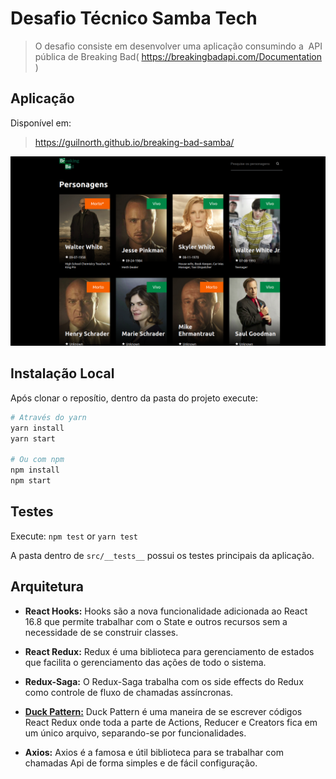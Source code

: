 # Desafio Técnico Samba Tech

> O desafio consiste em desenvolver uma aplicação consumindo a ​ API pública de
> Breaking Bad( https://breakingbadapi.com/Documentation )

## Aplicação

Disponível em:

> https://guilnorth.github.io/breaking-bad-samba/

![](src/assets/screen.png)

## Instalação Local

Após clonar o reposítio, dentro da pasta do projeto execute:

```sh
# Através do yarn
yarn install
yarn start

# Ou com npm
npm install
npm start
```

## Testes

Execute: `npm test` or `yarn test`

A pasta dentro de `src/__tests__` possui os testes principais da aplicação.

## Arquitetura

- **React Hooks:** Hooks são a nova funcionalidade adicionada ao React 16.8 que permite trabalhar com o State e outros recursos sem a necessidade de se construir classes.

- **React Redux:** Redux é uma biblioteca para gerenciamento de estados que facilita o gerenciamento das ações de todo o sistema.

- **Redux-Saga:** O Redux-Saga trabalha com os side effects do Redux como controle de fluxo de chamadas assíncronas.

- **[Duck Pattern:][duck]** Duck Pattern é uma maneira de se escrever códigos React Redux onde toda a parte de Actions, Reducer e Creators fica em um único arquivo, separando-se por funcionalidades.

- **Axios:** Axios é a famosa e útil biblioteca para se trabalhar com chamadas Api de forma simples e de fácil configuração.

<!-- Markdown link & img dfn's -->

[duck]: https://github.com/erikras/ducks-modular-redux
